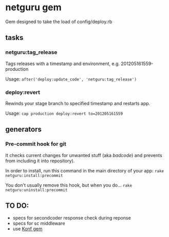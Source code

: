 # netguru gem
Gem designed to take the load of config/deploy.rb

## tasks

### netguru:tag\_release

Tags releases with a timestamp and environment, e.g. 201205161559-production

Usage:
`after('deploy:update_code', 'netguru:tag_release')`

### deploy:revert

Rewinds your stage branch to specified timestamp and restarts app.

Usage:
`cap production deploy:revert to=201205161559`

## generators

### Pre-commit hook for git

It checks current changes for unwanted stuff (aka *badcode*) and prevents from including it into repository).

In order to install, run this command in the main directory of your app:
`rake netguru:install:precommit`

You don't usually remove this hook, but when you do...
`rake netguru:uninstall:precommit`

## TO DO:
* specs for secondcoder response check during reponse
* specs for sc middleware
* use [Konf gem](https://github.com/GBH/konf)
